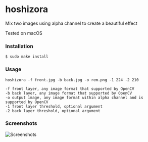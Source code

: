 # hoshizora
Mix two images using alpha channel to create a beautiful effect

Tested on macOS

### Installation
```$ sudo make install```

### Usage

```hoshizora -f front.jpg -b back.jpg -o rem.png -1 224 -2 210```

```
-f front layer, any image format that supported by OpenCV
-b back layer, any image format that supported by OpenCV
-o output image, any image format within alpha channel and is supported by OpenCV
-1 front layer threshold, optional argument
-2 back layer threshold, optional argument
```

### Screenshots

![Screenshots](https://raw.githubusercontent.com/BlueCocoa/hoshizora/master/screenshot.png)
